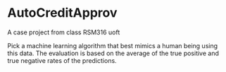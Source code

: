 # AutoCreditApprov
A case project from class RSM316 uoft

Pick a machine learning algorithm that best mimics a human being using this data. 
The evaluation is based on the average of the true positive and true negative rates of the predictions.
